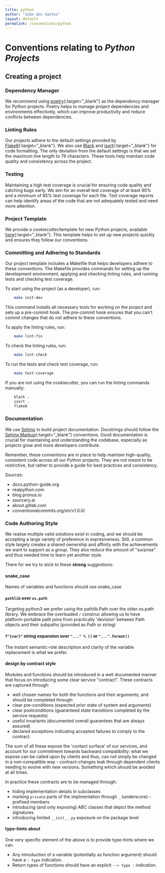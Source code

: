 ```yaml
---
title: python
author: "João dos Santos"
layout: default
permalink: /conventions/python
---
```


# Conventions relating to _Python Projects_

## Creating a project


### Dependency Manager <a name="dependency-manager"></a>

We recommend using [poetry](https://python-poetry.org/docs/){:target=”_blank”} as the dependency manager for Python projects. Poetry helps to manage project dependencies and environments effectively, which can improve productivity and reduce conflicts between dependencies.

### Linting Rules <a name="linting-rules"></a>

Our projects adhere to the default settings provided by [Flake8](https://github.com/PyCQA/flake8){:target=”_blank”}.
We also use [Black](https://github.com/psf/black) and [isort](https://github.com/PyCQA/isort){:target=”_blank”} for code formatting.
The only deviation from the default settings is that we set the maximum line length to 79 characters. These tools help maintain code quality and consistency across the project.

### Testing <a name="testing"></a>

Maintaining a high test coverage is crucial for ensuring code quality and catching bugs early. We aim for an overall test coverage of at least 90% and a minimum of 85% test coverage for each file. Test coverage reports can help identify areas of the code that are not adequately tested and need more attention.

### Project Template <a name="project-template"></a>

We provide a cookiecutter/template for new Python projects, available [here](https://github.com/vliz-be-opsci/cookiecutter-py-module){:target=”_blank”}.
This template helps to set up new projects quickly and ensures they follow our conventions.


### Committing and Adhering to Standards <a name="contribuiting"></a>

Our project template includes a Makefile that helps developers adhere to these conventions. The Makefile provides commands for setting up the development environment, applying and checking linting rules, and running tests and checking test coverage.

To start using the project (as a developer), run:

```bash
    make init-dev
```

This command installs all necessary tools for working on the project and sets up a pre-commit hook.
The pre-commit hook ensures that you can't commit changes that do not adhere to these conventions.

To apply the linting rules, run:

```bash
    make lint-fix
```

To check the linting rules, run:

```bash
    make lint-check
```

To run the tests and check test coverage, run:

```bash
    make test-coverage
```

If you are not using the cookiecutter, you can run the linting commands manually:
```bash
    black .
    isort .
    flake8
```

### Documentation <a name="documentation"></a>

We use [Sphinx](https://www.sphinx-doc.org/en/master/) to build project documentation. Docstrings should follow the [Sphinx Markup](https://www.sphinx-doc.org/en/master/usage/restructuredtext/domains.html#python-signatures){:target=”_blank”} conventions. Good documentation is crucial for maintaining and understanding the codebase, especially as projects grow and more developers contribute.

Remember, these conventions are in place to help maintain high-quality, consistent code across all our Python projects. They are not meant to be restrictive, but rather to provide a guide for best practices and consistency.

Sources:
- docs.python-guide.org
-    realpython.com
-    blog.pronus.io
-    sourcery.ai
-    about.gitlab.com
-    conventionalcommits.org/en/v1.0.0/


### Code Authoring Style

We realise multiple valid solutions exist in coding, and we should be accepting a large variety of preference in expresiveness.  Still, a common style largely creates a shared ownership and affinity with the achievements we want to support as a group.  They also reduce the amount of "surprise" and thus needed time to learn yet another style.

There for we try to stick to these **strong** suggestions:

#### snake_case 

Names of variables and functions should use snake_case


#### `pathlib` over `os.path`

Targeting python3 we prefer using the pathlib.Path over the older os.path library.  We embrace the overloaded `/` construc allowing us to have platform-portable path joins from practically 'devision' between Path objects and their subpaths (provided as Path or string) 

#### `f"{var}"` string expansion over `"..." % ()` or `"...".format()` 

The instant semantic-role description and clarity of the variable replacement is what we prefer.

#### design by contract style

Modules and functions should be introduced in a well documented manner that focus on introducing some clear service "contract".  These contracts are captured through:
* well chosen names for both the functions and their arguments; and should be completed through:
* clear pre-conditions (expected prior state of system and arguments)
* clear postconditions (guaranteed state transitions completed by the service requests)
* useful invariants (documented overall guarantees that are always assured)
* declared exceptions indicating accepted failures to comply to the contract.

The sum of all these expose the 'contact surface' of our services, and account for our commitment towards backward compatibility: what we expose can be called upon by clients and thus, can not simply be changed in a non-compatible way - contract-changes leak through dependent clients needing to evolve with new versions.  Something which should be avoided at all times.

In practice these contracts are to be managed through:
* hiding implementation details in subclasses
* marking `private` parts of the implmentation through `_` (underscore) -prefixed members
* introducing (and only exposing) ABC classes that depict the method signatures
* introducing limited `__init__.py` exposure on the package level


#### type-hints about

One very specific element of the above is to provide type-hints where we can.
* Any introduction of a variable (potentially as function argument) should have a `: type` indication.
* Return types of functions should have an explicit `--> type :` indication.
